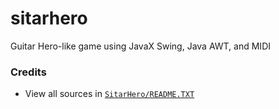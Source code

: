 # sitarhero
Guitar Hero-like game using JavaX Swing, Java AWT, and MIDI  

### Credits
 - View all sources in [`SitarHero/README.TXT`](https://github.com/anuvgupta/sitarhero/blob/master/SitarHero/README.TXT)
